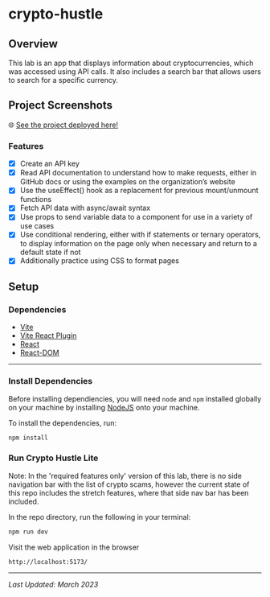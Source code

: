 # crypto-hustle
## Overview

This lab is an app that displays information about cryptocurrencies, which was accessed using API calls. It also includes a search bar that allows users to search for a specific currency.

## Project Screenshots

🌐 [See the project deployed here!](https://steady-cannoli-5d4e1b.netlify.app/)

### Features

 -[x] Create an API key
 -[x] Read API documentation to understand how to make requests, either in GitHub docs or using the examples on the organization’s website
-[x] Use the useEffect() hook as a replacement for previous mount/unmount functions
-[x] Fetch API data with async/await syntax
-[x] Use props to send variable data to a component for use in a variety of use cases
-[x] Use conditional rendering, either with if statements or ternary operators, to display information on the page only when necessary and return to a default state if not
-[x] Additionally practice using CSS to format pages

## Setup

### Dependencies

* [Vite](https://www.npmjs.com/package/vite)
* [Vite React Plugin](https://www.npmjs.com/package/@vitejs/plugin-react)
* [React](https://www.npmjs.com/package/react)
* [React-DOM](https://www.npmjs.com/package/react-dom)

---

### Install Dependencies

Before installing dependiencies, you will need `node` and `npm` installed globally on your machine by installing [NodeJS](https://nodejs.org/en/download/) onto your machine.

To install the dependencies, run:

```sh
npm install
```

### Run Crypto Hustle Lite

Note: In the 'required features only' version of this lab, there is no side navigation bar with the list of crypto scams, however the current state of this repo includes the stretch features, where that side nav bar has been included.

In the repo directory, run the following in your terminal:

```sh
npm run dev
```

Visit the web application in the browser

```console
http://localhost:5173/
```

---

*Last Updated: March 2023*
